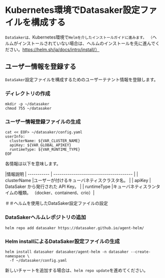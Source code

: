 #  Kubernetes環境でDatasaker設定ファイルを構成する

```DataSakerは、```Kubernetes環境で```Helmを介したインストールガイドに進みます。 （```ヘルムがインストールされていない場合は、ヘルムのインストールを先に進んでください。https://helm.sh/ja/docs/intro/install/）

## ユーザー情報を登録する

`DataSaker`設定ファイルを構成するためのユーザーテナント情報を登録します。

### ディレクトリの作成

```shell
mkdir -p ~/datasaker
chmod 755 ~/datasaker
```

### ユーザー情報登録ファイルの生成

```shell
cat << EOF> ~/datasaker/config.yaml
userInfo:
  clusterName: ${VAR_CLUSTER_NAME}
  apiKey: ${VAR_GLOBAL_APIKEY}
  runtimeType: ${VAR_RUNTIME_TYPE}
EOF
```

各情報は以下を意味します。

|情報説明
| ----------- | ---------------------------------------- |
| clusterName |ユーザーが付けるキューバネティスクラスタ名。 |
| apiKey | DataSaker から発行された API Key。 |
| runtimeType |キューバネティスランタイムの種類。 （docker、containerd、crio）|

＃＃ヘルムを使用したDataSaker設定ファイルの設定

### DataSakerヘルムレポジトリの追加

```shell
helm repo add datasaker https://datasaker.github.io/agent-helm/
```

### Helm installによるDataSaker設定ファイルの生成

```shell
helm install datasaker datasaker/agent-helm -n datasaker --create-namespace \
  -f ~/datasaker/config.yaml
```

新しいチャートを追加する場合は、`helm repo update`を進めてください。